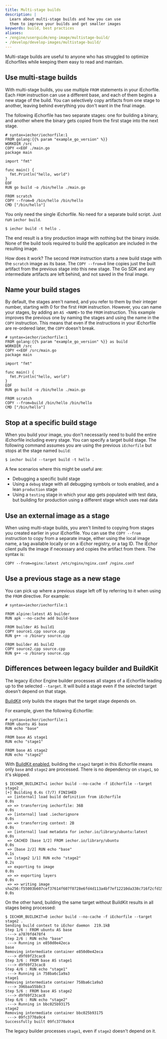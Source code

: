 ```yaml
---
title: Multi-stage builds
description: |
  Learn about multi-stage builds and how you can use
  them to improve your builds and get smaller images
keywords: build, best practices
aliases:
- /engine/userguide/eng-image/multistage-build/
- /develop/develop-images/multistage-build/
---
```


Multi-stage builds are useful to anyone who has struggled to optimize
iEchorfiles while keeping them easy to read and maintain.

## Use multi-stage builds

With multi-stage builds, you use multiple `FROM` statements in your iEchorfile.
Each `FROM` instruction can use a different base, and each of them begins a new
stage of the build. You can selectively copy artifacts from one stage to
another, leaving behind everything you don't want in the final image.

The following iEchorfile has two separate stages: one for building a binary,
and another where the binary gets copied from the first stage into the next stage.

```iechorfile
# syntax=iechor/iechorfile:1
FROM golang:{{% param "example_go_version" %}}
WORKDIR /src
COPY <<EOF ./main.go
package main

import "fmt"

func main() {
  fmt.Println("hello, world")
}
EOF
RUN go build -o /bin/hello ./main.go

FROM scratch
COPY --from=0 /bin/hello /bin/hello
CMD ["/bin/hello"]
```

You only need the single iEchorfile. No need for a separate build script. Just
run `iechor build`.

```console
$ iechor build -t hello .
```

The end result is a tiny production image with nothing but the binary inside.
None of the build tools required to build the application are included in the
resulting image.

How does it work? The second `FROM` instruction starts a new build stage with
the `scratch` image as its base. The `COPY --from=0` line copies just the
built artifact from the previous stage into this new stage. The Go SDK and any
intermediate artifacts are left behind, and not saved in the final image.

## Name your build stages

By default, the stages aren't named, and you refer to them by their integer
number, starting with 0 for the first `FROM` instruction. However, you can
name your stages, by adding an `AS <NAME>` to the `FROM` instruction. This
example improves the previous one by naming the stages and using the name in
the `COPY` instruction. This means that even if the instructions in your
iEchorfile are re-ordered later, the `COPY` doesn't break.

```iechorfile
# syntax=iechor/iechorfile:1
FROM golang:{{% param "example_go_version" %}} as build
WORKDIR /src
COPY <<EOF /src/main.go
package main

import "fmt"

func main() {
  fmt.Println("hello, world")
}
EOF
RUN go build -o /bin/hello ./main.go

FROM scratch
COPY --from=build /bin/hello /bin/hello
CMD ["/bin/hello"]
```

## Stop at a specific build stage

When you build your image, you don't necessarily need to build the entire
iEchorfile including every stage. You can specify a target build stage. The
following command assumes you are using the previous `iEchorfile` but stops at
the stage named `build`:

```console
$ iechor build --target build -t hello .
```

A few scenarios where this might be useful are:

- Debugging a specific build stage
- Using a `debug` stage with all debugging symbols or tools enabled, and a
  lean `production` stage
- Using a `testing` stage in which your app gets populated with test data, but
  building for production using a different stage which uses real data

## Use an external image as a stage

When using multi-stage builds, you aren't limited to copying from stages you
created earlier in your iEchorfile. You can use the `COPY --from` instruction to
copy from a separate image, either using the local image name, a tag available
locally or on a iEchor registry, or a tag ID. The iEchor client pulls the image
if necessary and copies the artifact from there. The syntax is:

```iechorfile
COPY --from=nginx:latest /etc/nginx/nginx.conf /nginx.conf
```

## Use a previous stage as a new stage

You can pick up where a previous stage left off by referring to it when using
the `FROM` directive. For example:

```iechorfile
# syntax=iechor/iechorfile:1

FROM alpine:latest AS builder
RUN apk --no-cache add build-base

FROM builder AS build1
COPY source1.cpp source.cpp
RUN g++ -o /binary source.cpp

FROM builder AS build2
COPY source2.cpp source.cpp
RUN g++ -o /binary source.cpp
```

## Differences between legacy builder and BuildKit

The legacy iEchor Engine builder processes all stages of a iEchorfile leading
up to the selected `--target`. It will build a stage even if the selected
target doesn't depend on that stage.

[BuildKit](../buildkit/index.md) only builds the stages that the target stage
depends on.

For example, given the following iEchorfile:

```iechorfile
# syntax=iechor/iechorfile:1
FROM ubuntu AS base
RUN echo "base"

FROM base AS stage1
RUN echo "stage1"

FROM base AS stage2
RUN echo "stage2"
```

With [BuildKit enabled](../buildkit/index.md#getting-started), building the
`stage2` target in this iEchorfile means only `base` and `stage2` are processed.
There is no dependency on `stage1`, so it's skipped.

```console
$ IECHOR_BUILDKIT=1 iechor build --no-cache -f iEchorfile --target stage2 .
[+] Building 0.4s (7/7) FINISHED                                                                    
 => [internal] load build definition from iEchorfile                                            0.0s
 => => transferring iechorfile: 36B                                                             0.0s
 => [internal] load .iechorignore                                                               0.0s
 => => transferring context: 2B                                                                 0.0s
 => [internal] load metadata for iechor.io/library/ubuntu:latest                                0.0s
 => CACHED [base 1/2] FROM iechor.io/library/ubuntu                                             0.0s
 => [base 2/2] RUN echo "base"                                                                  0.1s
 => [stage2 1/1] RUN echo "stage2"                                                              0.2s
 => exporting to image                                                                          0.0s
 => => exporting layers                                                                         0.0s
 => => writing image sha256:f55003b607cef37614f607f0728e6fd4d113a4bf7ef12210da338c716f2cfd15    0.0s
```

On the other hand, building the same target without BuildKit results in all
stages being processed:

```console
$ IECHOR_BUILDKIT=0 iechor build --no-cache -f iEchorfile --target stage2 .
Sending build context to iEchor daemon  219.1kB
Step 1/6 : FROM ubuntu AS base
 ---> a7870fd478f4
Step 2/6 : RUN echo "base"
 ---> Running in e850d0e42eca
base
Removing intermediate container e850d0e42eca
 ---> d9f69f23cac8
Step 3/6 : FROM base AS stage1
 ---> d9f69f23cac8
Step 4/6 : RUN echo "stage1"
 ---> Running in 758ba6c1a9a3
stage1
Removing intermediate container 758ba6c1a9a3
 ---> 396baa55b8c3
Step 5/6 : FROM base AS stage2
 ---> d9f69f23cac8
Step 6/6 : RUN echo "stage2"
 ---> Running in bbc025b93175
stage2
Removing intermediate container bbc025b93175
 ---> 09fc3770a9c4
Successfully built 09fc3770a9c4
```

The legacy builder processes `stage1`, even if `stage2` doesn't depend on it.
